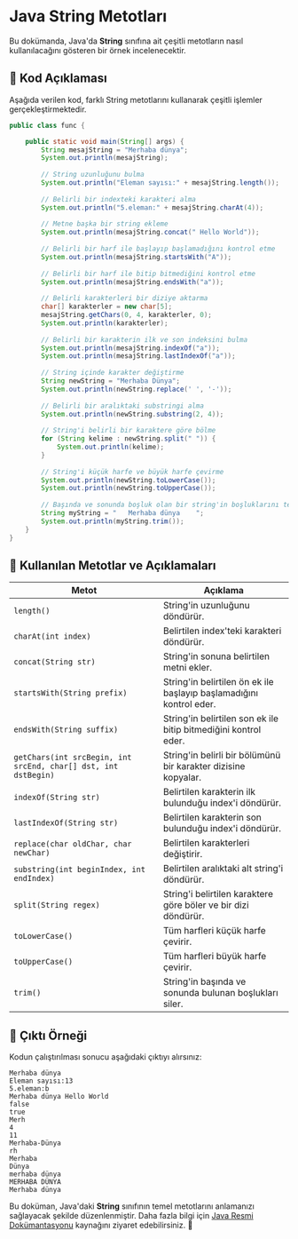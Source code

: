 # Java String Metotları

Bu dokümanda, Java'da **String** sınıfına ait çeşitli metotların nasıl kullanılacağını gösteren bir örnek incelenecektir.

## 📌 Kod Açıklaması

Aşağıda verilen kod, farklı String metotlarını kullanarak çeşitli işlemler gerçekleştirmektedir.

```java
public class func {

	public static void main(String[] args) {
		String mesajString = "Merhaba dünya";
		System.out.println(mesajString);
		
		// String uzunluğunu bulma
		System.out.println("Eleman sayısı:" + mesajString.length());
		
		// Belirli bir indexteki karakteri alma
		System.out.println("5.eleman:" + mesajString.charAt(4));
		
		// Metne başka bir string ekleme
		System.out.println(mesajString.concat(" Hello World"));
		
		// Belirli bir harf ile başlayıp başlamadığını kontrol etme
		System.out.println(mesajString.startsWith("A"));
		
		// Belirli bir harf ile bitip bitmediğini kontrol etme
		System.out.println(mesajString.endsWith("a"));
		
		// Belirli karakterleri bir diziye aktarma
		char[] karakterler = new char[5];
		mesajString.getChars(0, 4, karakterler, 0);
		System.out.println(karakterler);
		
		// Belirli bir karakterin ilk ve son indeksini bulma
		System.out.println(mesajString.indexOf("a"));
		System.out.println(mesajString.lastIndexOf("a"));
		
		// String içinde karakter değiştirme
		String newString = "Merhaba Dünya";
		System.out.println(newString.replace(' ', '-'));
		
		// Belirli bir aralıktaki substringi alma
		System.out.println(newString.substring(2, 4));
		
		// String'i belirli bir karaktere göre bölme
		for (String kelime : newString.split(" ")) {
			System.out.println(kelime);
		}
		
		// String'i küçük harfe ve büyük harfe çevirme
		System.out.println(newString.toLowerCase());
		System.out.println(newString.toUpperCase());
		
		// Başında ve sonunda boşluk olan bir string'in boşluklarını temizleme
		String myString = "   Merhaba dünya    ";
		System.out.println(myString.trim());
	}
}
```

## 📝 Kullanılan Metotlar ve Açıklamaları

| Metot | Açıklama |
|--------|-------------|
| `length()` | String'in uzunluğunu döndürür. |
| `charAt(int index)` | Belirtilen index'teki karakteri döndürür. |
| `concat(String str)` | String'in sonuna belirtilen metni ekler. |
| `startsWith(String prefix)` | String'in belirtilen ön ek ile başlayıp başlamadığını kontrol eder. |
| `endsWith(String suffix)` | String'in belirtilen son ek ile bitip bitmediğini kontrol eder. |
| `getChars(int srcBegin, int srcEnd, char[] dst, int dstBegin)` | String'in belirli bir bölümünü bir karakter dizisine kopyalar. |
| `indexOf(String str)` | Belirtilen karakterin ilk bulunduğu index'i döndürür. |
| `lastIndexOf(String str)` | Belirtilen karakterin son bulunduğu index'i döndürür. |
| `replace(char oldChar, char newChar)` | Belirtilen karakterleri değiştirir. |
| `substring(int beginIndex, int endIndex)` | Belirtilen aralıktaki alt string'i döndürür. |
| `split(String regex)` | String'i belirtilen karaktere göre böler ve bir dizi döndürür. |
| `toLowerCase()` | Tüm harfleri küçük harfe çevirir. |
| `toUpperCase()` | Tüm harfleri büyük harfe çevirir. |
| `trim()` | String'in başında ve sonunda bulunan boşlukları siler. |

## 🎯 Çıktı Örneği

Kodun çalıştırılması sonucu aşağıdaki çıktıyı alırsınız:

```
Merhaba dünya
Eleman sayısı:13
5.eleman:b
Merhaba dünya Hello World
false
true
Merh
4
11
Merhaba-Dünya
rh
Merhaba
Dünya
merhaba dünya
MERHABA DÜNYA
Merhaba dünya
```

Bu doküman, Java'daki **String** sınıfının temel metotlarını anlamanızı sağlayacak şekilde düzenlenmiştir. Daha fazla bilgi için [Java Resmi Dokümantasyonu](https://docs.oracle.com/en/java/javase/17/docs/api/java.base/java/lang/String.html) kaynağını ziyaret edebilirsiniz. 🚀

